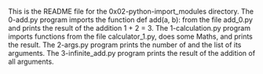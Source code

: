 This is the README file for the 0x02-python-import_modules directory.
The 0-add.py program imports the function def add(a, b): from the file add_0.py and prints the result of the addition 1 + 2 = 3.
The 1-calculation.py program imports functions from the file calculator_1.py, does some Maths, and prints the result.
The 2-args.py program prints the number of and the list of its arguments.
The 3-infinite_add.py program prints the result of the addition of all arguments.
